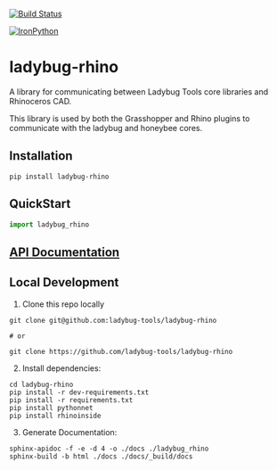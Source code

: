[![Build Status](https://travis-ci.org/ladybug-tools/honeybee-energy.svg?branch=master)](https://travis-ci.org/ladybug-tools/honeybee-energy)

[![IronPython](https://img.shields.io/badge/ironpython-2.7-red.svg)](https://github.com/IronLanguages/ironpython2/releases/tag/ipy-2.7.8/)


# ladybug-rhino
A library for communicating between Ladybug Tools core libraries and Rhinoceros CAD.

This library is used by both the Grasshopper and Rhino plugins to communicate with the
ladybug and honeybee cores.

## Installation
```
pip install ladybug-rhino
```

## QuickStart
```python
import ladybug_rhino

```

## [API Documentation](http://ladybug-tools.github.io/ladybug-rhino/docs)

## Local Development
1. Clone this repo locally
```
git clone git@github.com:ladybug-tools/ladybug-rhino

# or

git clone https://github.com/ladybug-tools/ladybug-rhino
```
2. Install dependencies:
```
cd ladybug-rhino
pip install -r dev-requirements.txt
pip install -r requirements.txt
pip install pythonnet
pip install rhinoinside
```

3. Generate Documentation:
```console
sphinx-apidoc -f -e -d 4 -o ./docs ./ladybug_rhino
sphinx-build -b html ./docs ./docs/_build/docs
```
